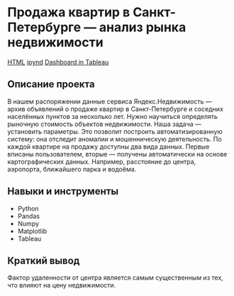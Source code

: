 # Продажа квартир в Санкт-Петербурге — анализ рынка недвижимости

[HTML](https://github.com/Alexey646/Portfolio/blob/main/Real_estate_SPB/Real_estate_SPB.html)
[ipynd](https://github.com/Alexey646/Portfolio/blob/main/Real_estate_SPB/Real_estate_SPB.ipynb)
[Dashboard in Tableau](https://public.tableau.com/app/profile/alexey.titov/viz/__16882381200880/sheet19)

## Описание проекта
В нашем распоряжении данные сервиса Яндекс.Недвижимость — архив объявлений о продаже квартир в Санкт-Петербурге и соседних населённых пунктов за несколько лет. Нужно научиться определять рыночную стоимость объектов недвижимости. Наша задача — установить параметры. Это позволит построить автоматизированную систему: она отследит аномалии и мошенническую деятельность. 
По каждой квартире на продажу доступны два вида данных. Первые вписаны пользователем, вторые — получены автоматически на основе картографических данных. Например, расстояние до центра, аэропорта, ближайшего парка и водоёма.

## Навыки и инструменты
* Python
* Pandas
* Numpy
* Matplotlib
* Tableau
  
## Краткий вывод
Фактор удаленности от центра является самым существенным из тех, что влияют на цену недвижимости.
